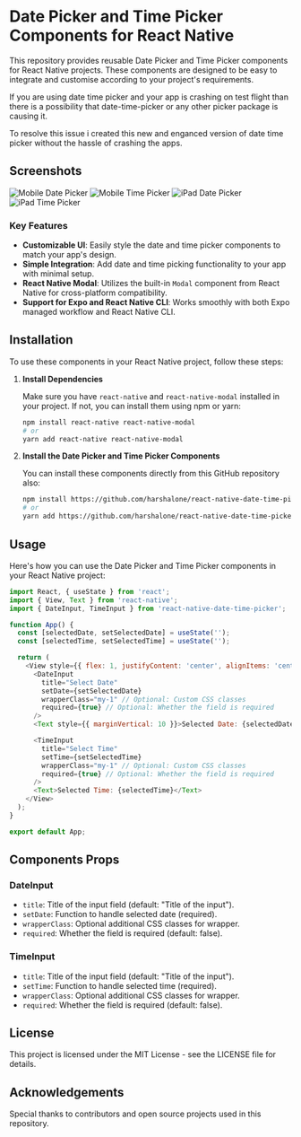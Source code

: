# Date Picker and Time Picker Components for React Native

This repository provides reusable Date Picker and Time Picker components for React Native projects. These components are designed to be easy to integrate and customise according to your project's requirements.

If you are using date time picker and your app is crashing on test flight than there is a possibility that date-time-picker or any other picker 
package is causing it.

To resolve this issue i created this new and enganced version of date time picker without the hassle of crashing the apps.

## Screenshots
![Mobile Date Picker](images/1.png)
![Mobile Time Picker](images/2.png)
![iPad Date Picker](images/3.png)
![iPad Time Picker](images/4.png)


### Key Features

- **Customizable UI**: Easily style the date and time picker components to match your app's design.
- **Simple Integration**: Add date and time picking functionality to your app with minimal setup.
- **React Native Modal**: Utilizes the built-in `Modal` component from React Native for cross-platform compatibility.
- **Support for Expo and React Native CLI**: Works smoothly with both Expo managed workflow and React Native CLI.


## Installation

To use these components in your React Native project, follow these steps:

1. **Install Dependencies**

   Make sure you have `react-native` and `react-native-modal` installed in your project. If not, you can install them using npm or yarn:

   ```bash
   npm install react-native react-native-modal
   # or
   yarn add react-native react-native-modal
   ```

2. **Install the Date Picker and Time Picker Components**

   You can install these components directly from this GitHub repository also:

   ```bash
   npm install https://github.com/harshalone/react-native-date-time-picker.git
   # or
   yarn add https://github.com/harshalone/react-native-date-time-picker.git
   ```

## Usage

Here's how you can use the Date Picker and Time Picker components in your React Native project:

```javascript
import React, { useState } from 'react';
import { View, Text } from 'react-native';
import { DateInput, TimeInput } from 'react-native-date-time-picker';   

function App() {
  const [selectedDate, setSelectedDate] = useState('');
  const [selectedTime, setSelectedTime] = useState('');

  return (
    <View style={{ flex: 1, justifyContent: 'center', alignItems: 'center' }}>
      <DateInput
        title="Select Date"
        setDate={setSelectedDate}
        wrapperClass="my-1" // Optional: Custom CSS classes
        required={true} // Optional: Whether the field is required
      />
      <Text style={{ marginVertical: 10 }}>Selected Date: {selectedDate}</Text>

      <TimeInput
        title="Select Time"
        setTime={setSelectedTime}
        wrapperClass="my-1" // Optional: Custom CSS classes
        required={true} // Optional: Whether the field is required
      />
      <Text>Selected Time: {selectedTime}</Text>
    </View>
  );
}

export default App;
```

## Components Props

### DateInput

- `title`: Title of the input field (default: "Title of the input").
- `setDate`: Function to handle selected date (required).
- `wrapperClass`: Optional additional CSS classes for wrapper.
- `required`: Whether the field is required (default: false).

### TimeInput

- `title`: Title of the input field (default: "Title of the input").
- `setTime`: Function to handle selected time (required).
- `wrapperClass`: Optional additional CSS classes for wrapper.
- `required`: Whether the field is required (default: false).

## License

This project is licensed under the MIT License - see the LICENSE file for details.

## Acknowledgements

Special thanks to contributors and open source projects used in this repository.
 

 